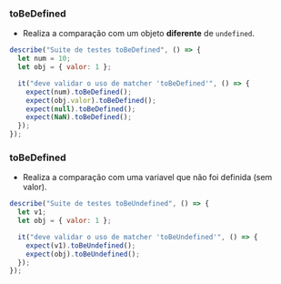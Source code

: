 ### toBeDefined

- Realiza a comparação com um objeto **diferente** de `undefined`.

```javascript
describe("Suite de testes toBeDefined", () => {
  let num = 10;
  let obj = { valor: 1 };

  it("deve validar o uso de matcher 'toBeDefined'", () => {
    expect(num).toBeDefined();
    expect(obj.valor).toBeDefined();
    expect(null).toBeDefined();
    expect(NaN).toBeDefined();
  });
});
```

### toBeDefined

- Realiza a comparação com uma variavel que não foi definida (sem valor).

```javascript
describe("Suite de testes toBeUndefined", () => {
  let v1;
  let obj = { valor: 1 };

  it("deve validar o uso de matcher 'toBeUndefined'", () => {
    expect(v1).toBeUndefined();
    expect(obj).toBeUndefined();
  });
});
```
